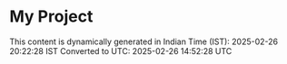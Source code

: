 # My Project

This content is dynamically generated in Indian Time (IST): 2025-02-26 20:22:28 IST
Converted to UTC: 2025-02-26 14:52:28 UTC

